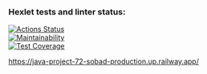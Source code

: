 ### Hexlet tests and linter status:
[![Actions Status](https://github.com/datfeelbruh/java-project-72/workflows/hexlet-check/badge.svg)](https://github.com/datfeelbruh/java-project-72/actions)  
[![Maintainability](https://api.codeclimate.com/v1/badges/57e0a78528474752098b/maintainability)](https://codeclimate.com/github/datfeelbruh/java-project-72-sobad/maintainability)  
[![Test Coverage](https://api.codeclimate.com/v1/badges/57e0a78528474752098b/test_coverage)](https://codeclimate.com/github/datfeelbruh/java-project-72-sobad/test_coverage)  

https://java-project-72-sobad-production.up.railway.app/
